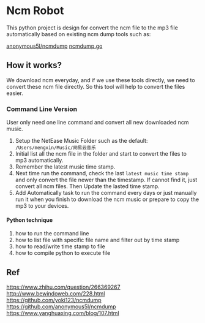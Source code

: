 # Ncm Robot

This python project is design for convert the ncm file to the mp3 file automatically based on existing ncm dump tools such as:

[anonymous5l/ncmdump](https://github.com/anonymous5l/ncmdump)
[ncmdump.go](https://github.com/yoki123/ncmdump/)


## How it works?

We download ncm everyday, and if we use these tools directly, we need to convert these ncm file directly. So this tool will help to convert the files easier.

### Command Line Version

User only need one line command and convert all new downloaded ncm music.

1. Setup the NetEase Music Folder such as the default: `/Users/mengxin/Music/网易云音乐`
2. Initial list all the ncm file in the folder and start to convert the files to mp3 automatically.
3. Remember the latest music time stamp.
4. Next time run the command, check the last `latest music time stamp` and only convert the file newer than the timestamp. If cannot find it, just convert all ncm files. Then Update the lasted time stamp.
5. Add Automatically task to run the command every days or just manually run it when you finish to download the ncm music or prepare to copy the mp3 to your devices.

#### Python technique

1. how to run the command line
2. how to list file with specific file name and filter out by time stamp
3. how to read/write time stamp to file
4. how to compile python to execute file


## Ref

https://www.zhihu.com/question/266369267
http://www.bewindoweb.com/228.html
https://github.com/yoki123/ncmdump
https://github.com/anonymous5l/ncmdump
https://www.yanghuaxing.com/blog/107.html

